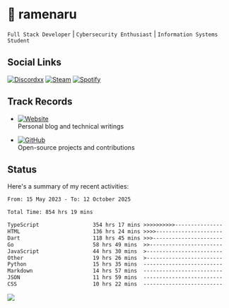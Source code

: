 # 🍜 ramenaru

`Full Stack Developer` | `Cybersecurity Enthusiast` | `Information Systems Student`

## Social Links
[![Discordxx](https://img.shields.io/badge/Discord-7289da?style=flat&logo=discord&logoColor=white)](https://discordapp.com/users/503291004200157185)
[![Steam](https://img.shields.io/badge/Steam-1b2838?style=flat&logo=steam&logoColor=white)](https://steamcommunity.com/id/ramenaru)
[![Spotify](https://img.shields.io/badge/Spotify-1ED760?logo=spotify&logoColor=white)](https://open.spotify.com/user/zehfiusachi8zilte5bqkjl2l)

## Track Records
- [![Website](https://img.shields.io/badge/Websites-FF7139?style=for-the-badge&logo=ghost&logoColor=white)](https://ramenaru.me)  
  Personal blog and technical writings

- [![GitHub](https://img.shields.io/badge/Github_Projects-181717?style=for-the-badge&logo=github&logoColor=white)](https://github.com/ramenaru)  
  Open-source projects and contributions

## Status

Here's a summary of my recent activities:

<!--START_SECTION:waka-->

```txt
From: 15 May 2023 - To: 12 October 2025

Total Time: 854 hrs 19 mins

TypeScript                 354 hrs 17 mins >>>>>>>>>>---------------   41.47 %
HTML                       136 hrs 24 mins >>>>---------------------   15.97 %
Dart                       118 hrs 45 mins >>>----------------------   13.90 %
Go                         58 hrs 49 mins  >>-----------------------   06.89 %
JavaScript                 44 hrs 30 mins  >------------------------   05.21 %
Other                      19 hrs 26 mins  >------------------------   02.28 %
Python                     15 hrs 35 mins  -------------------------   01.82 %
Markdown                   14 hrs 57 mins  -------------------------   01.75 %
JSON                       11 hrs 59 mins  -------------------------   01.40 %
CSS                        10 hrs 22 mins  -------------------------   01.21 %
```

<!--END_SECTION:waka-->

<img src="https://github-readme-activity-graph-fjqz177.vercel.app/graph?username=ramenaru&theme=xcode"/>

